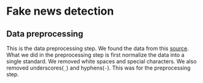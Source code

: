# Fake news detection

## Data preprocessing

This is the data preprocessing step. We found the data from this [source](https://github.com/MenbereHailu/Amharic_Fake_News_Detection_On_Social_Media-_Using_Pretrained-_Language_Model/blob/main/Merged%20_Fakenews_Data.xlsx).
What we did in the preprocessing step is first normalize the data into a single standard. We removed white spaces and special characters. We also removed underscores(`_`) and hyphens(`-`). This was for the preprocessing step.
